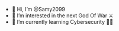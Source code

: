 - 👋 Hi, I’m @Samy2099
- 👀 I’m interested in the next God Of War ⚔️
- 🌱 I’m currently learning Cybersecurity 👨‍💻

<!---
Samy2099/Samy2099 is a ✨ special ✨ repository because its `README.md` (this file) appears on your GitHub profile.
You can click the Preview link to take a look at your changes.
--->
